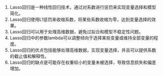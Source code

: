 1. Lasso回归是一种线性回归技术，通过对系数进行惩罚来实现变量选择和模型简化。
2. Lasso回归使用L1惩罚来收缩系数，将某些系数收缩为零，达到变量选择的效果。
3. Lasso回归可以用于处理高维数据，避免过拟合和模型不稳定性问题。
4. Lasso回归中的参数lambda可以调整倾向于选择某些变量或维持全部变量的程度。
5. Lasso回归的优点包括能够处理高维数据，实现变量选择，并且可以提供系数的截止值和解释性。
6. Lasso回归的缺点是可能存在权重较小的变量未被选择，导致信息损失和偏差增加。